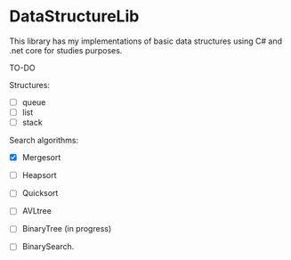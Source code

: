 # DataStructureLib
This library has my implementations of basic data structures using C# and .net core for studies purposes.

TO-DO

Structures:
* [ ] queue
* [ ] list
* [ ] stack

Search algorithms:
* [x] Mergesort
* [ ] Heapsort
* [ ] Quicksort
* [ ] AVLtree
* [ ] BinaryTree (in progress)
* [ ] BinarySearch.


